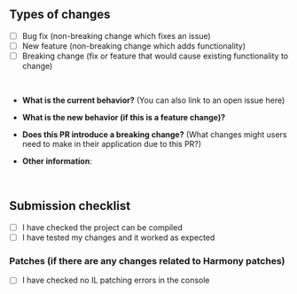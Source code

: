 ## Types of changes
<!--- What types of changes does your code introduce? Put an `x` in all the boxes that apply: -->
- [ ] Bug fix (non-breaking change which fixes an issue)
- [ ] New feature (non-breaking change which adds functionality)
- [ ] Breaking change (fix or feature that would cause existing functionality to change)
<br />

* **What is the current behavior?** (You can also link to an open issue here)



* **What is the new behavior (if this is a feature change)?**



* **Does this PR introduce a breaking change?** (What changes might users need to make in their application due to this PR?)



* **Other information**:

<br />

## Submission checklist
<!--- Put an `x` in all the boxes that apply: -->
- [ ] I have checked the project can be compiled
- [ ] I have tested my changes and it worked as expected
### Patches (if there are any changes related to Harmony patches)
- [ ] I have checked no IL patching errors in the console
      
